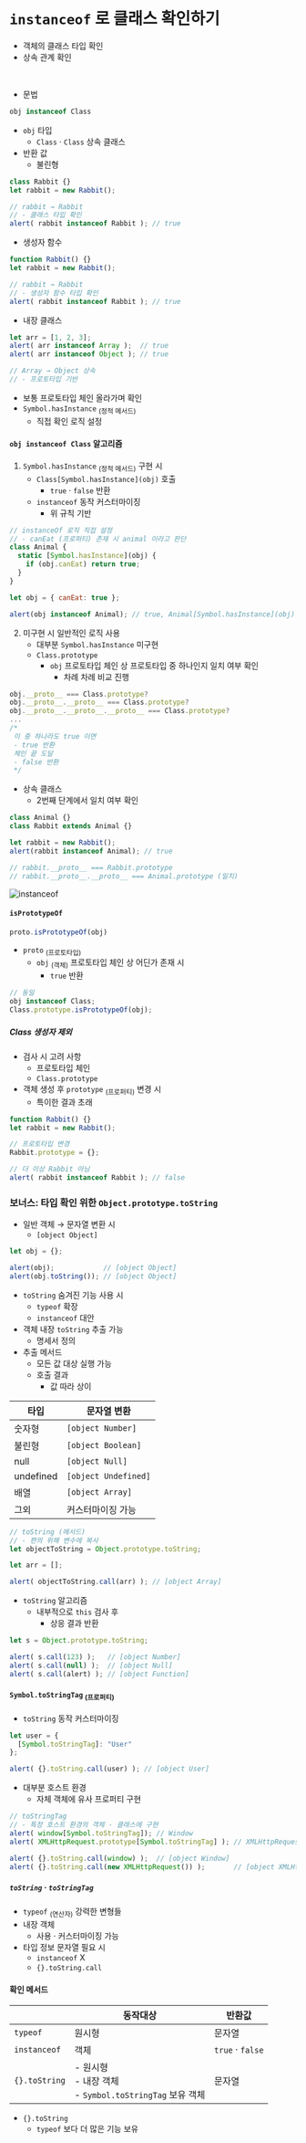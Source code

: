 `instanceof` 로 클래스 확인하기
=============================

- 객체의 클래스 타입 확인
- 상속 관계 확인

<br />

- 문법
```javascript
obj instanceof Class
```
- `obj` 타입
  - `Class` · `Class` 상속 클래스
- 반환 값
  - 불린형
```javascript
class Rabbit {}
let rabbit = new Rabbit();

// rabbit → Rabbit
// - 클래스 타입 확인
alert( rabbit instanceof Rabbit ); // true
```
- 생성자 함수
```javascript
function Rabbit() {}
let rabbit = new Rabbit();

// rabbit → Rabbit
// - 생성자 함수 타입 확인
alert( rabbit instanceof Rabbit ); // true
```
- 내장 클래스
```javascript
let arr = [1, 2, 3];
alert( arr instanceof Array );  // true
alert( arr instanceof Object ); // true

// Array → Object 상속
// - 프로토타입 기반
```
- 보통 프로토타입 체인 올라가며 확인
- `Symbol.hasInstance` <sub>(정적 메서드)</sub>
  - 직접 확인 로직 설정

#### `obj instanceof Class` 알고리즘
1. `Symbol.hasInstance` <sub>(정적 메서드)</sub> 구현 시
    - `Class[Symbol.hasInstance](obj)` 호출
      - `true` · `false` 반환
    - `instanceof` 동작 커스터마이징
      - 위 규칙 기반
```javascript
// instanceOf 로직 직접 설정
// - canEat (프로퍼티) 존재 시 animal 이라고 판단
class Animal {
  static [Symbol.hasInstance](obj) {
    if (obj.canEat) return true;
  }
}

let obj = { canEat: true };

alert(obj instanceof Animal); // true, Animal[Symbol.hasInstance](obj) 호출
```
2. 미구현 시 일반적인 로직 사용
    - 대부분 `Symbol.hasInstance` 미구현
    - `Class.prototype`
      - `obj` 프로토타입 체인 상 프로토타입 중 하나인지 일치 여부 확인
        - 차례 차례 비교 진행
```javascript
obj.__proto__ === Class.prototype?
obj.__proto__.__proto__ === Class.prototype?
obj.__proto__.__proto__.__proto__ === Class.prototype?
...
/*
 이 중 하나라도 true 이면
 - true 반환
 체인 끝 도달
 - false 반환
 */
```
- 상속 클래스
  - 2번째 단계에서 일치 여부 확인
```javascript
class Animal {}
class Rabbit extends Animal {}

let rabbit = new Rabbit();
alert(rabbit instanceof Animal); // true

// rabbit.__proto__ === Rabbit.prototype
// rabbit.__proto__.__proto__ === Animal.prototype (일치)
```

![instanceof](../../images/09/06/instanceof.svg)

#### `isPrototypeOf`
```javascript
proto.isPrototypeOf(obj)
```
- `proto` <sub>(프로토타입)</sub>
  - `obj` <sub>(객체)</sub> 프로토타입 체인 상 어딘가 존재 시
    - `true` 반환
```javascript
// 동일
obj instanceof Class;
Class.prototype.isPrototypeOf(obj);
```

##### Class 생성자 제외
- 검사 시 고려 사항
  - 프로토타입 체인
  - `Class.prototype`
- 객체 생성 후 `prototype` <sub>(프로퍼티)</sub> 변경 시
  - 특이한 결과 초래
```javascript
function Rabbit() {}
let rabbit = new Rabbit();

// 프로토타입 변경
Rabbit.prototype = {};

// 더 이상 Rabbit 아님
alert( rabbit instanceof Rabbit ); // false
```

### 보너스: 타입 확인 위한 `Object.prototype.toString`
- 일반 객체 → 문자열 변환 시
  - `[object Object]`
```javascript
let obj = {};

alert(obj);            // [object Object]
alert(obj.toString()); // [object Object]
```
- `toString` 숨겨진 기능 사용 시
  - `typeof` 확장
  - `instanceof` 대안
- 객체 내장 `toString` 추출 가능
  - 명세서 정의
- 추출 메서드
  - 모든 값 대상 실행 가능
  - 호출 결과
    - 값 따라 상이

|타입|문자열 변환|
|---|---|
|숫자형|`[object Number]`|
|불린형|`[object Boolean]`|
|null|`[object Null]`|
|undefined|`[object Undefined]`|
|배열|`[object Array]`|
|그외|커스터마이징 가능|

```javascript
// toString (메서드)
// - 편의 위해 변수에 복사
let objectToString = Object.prototype.toString;

let arr = [];

alert( objectToString.call(arr) ); // [object Array]
```
- `toString` 알고리즘
  - 내부적으로 `this` 검사 후
    - 상응 결과 반환
```javascript
let s = Object.prototype.toString;

alert( s.call(123) );   // [object Number]
alert( s.call(null) );  // [object Null]
alert( s.call(alert) ); // [object Function]
```

#### `Symbol.toStringTag` <sub>(프로퍼티)</sub>
- `toString` 동작 커스터마이징
```javascript
let user = {
  [Symbol.toStringTag]: "User"
};

alert( {}.toString.call(user) ); // [object User]
```
- 대부분 호스트 환경
  - 자체 객체에 유사 프로퍼티 구현
```javascript
// toStringTag
// - 특정 호스트 환경의 객체 · 클래스에 구현
alert( window[Symbol.toStringTag]); // Window
alert( XMLHttpRequest.prototype[Symbol.toStringTag] ); // XMLHttpRequest

alert( {}.toString.call(window) );  // [object Window]
alert( {}.toString.call(new XMLHttpRequest()) );       // [object XMLHttpRequest]
```

##### `toString` · `toStringTag`
- `typeof` <sub>(연산자)</sub> 강력한 변형들
- 내장 객체
  - 사용 · 커스터마이징 가능
- 타입 정보 문자열 필요 시
  - `instanceof` X
  - `{}.toString.call`

#### 확인 메서드
||동작대상|반환값|
|---|---|---|
|`typeof`|원시형|문자열|
|`instanceof`|객체|`true` · `false`|
|`{}.toString`|- 원시형<br />- 내장 객체<br />- `Symbol.toStringTag` 보유 객체|문자열|
- `{}.toString`
  - `typeof` 보다 더 많은 기능 보유
